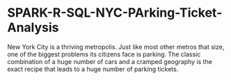 # SPARK-R-SQL-NYC-PArking-Ticket-Analysis
New York City is a thriving metropolis. Just like most other metros that size, one of the biggest problems its citizens face is parking. The classic combination of a huge number of cars and a cramped geography is the exact recipe that leads to a huge number of parking tickets.
